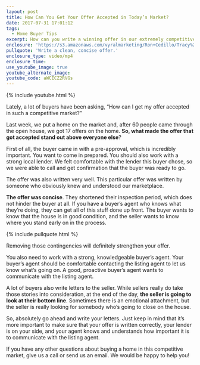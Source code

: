 ```yaml
---
layout: post
title: How Can You Get Your Offer Accepted in Today’s Market?
date: 2017-07-31 17:01:12
tags:
  - Home Buyer Tips
excerpt: How can you write a winning offer in our extremely competitive market? We have a few tips for you today.
enclosure: 'https://s3.amazonaws.com/vyralmarketing/Ron+Cedillo/Tracy%2C+CA+Real+Estate+What+Makes+a+Strong+Offer.mp4'
pullquote: 'Write a clean, concise offer.'
enclosure_type: video/mp4
enclosure_time:
use_youtube_image: true
youtube_alternate_image:
youtube_code: aWCECZ2RVGs
---
```



{% include youtube.html %}

Lately, a lot of buyers have been asking, “How can I get my offer accepted in such a competitive market?”&nbsp;

Last week, we put a home on the market and, after 60 people came through the open house, we got 17 offers on the home. **So, what made the offer that got accepted stand out above everyone else**?&nbsp;

First of all, the buyer came in with a pre-approval, which is incredibly important. You want to come in prepared. You should also work with a strong local lender. We felt comfortable with the lender this buyer chose, so we were able to call and get confirmation that the buyer was ready to go.&nbsp;

The offer was also written very well. This particular offer was written by someone who obviously knew and understood our marketplace.&nbsp;

**The offer was concise**. They shortened their inspection period, which does not hinder the buyer at all. If you have a buyer’s agent who knows what they’re doing, they can get all of this stuff done up front. The buyer wants to know that the house is in good condition, and the seller wants to know where you stand early on in the process.&nbsp;

{% include pullquote.html %}

Removing those contingencies will definitely strengthen your offer.&nbsp;

You also need to work with a strong, knowledgeable buyer’s agent. Your buyer’s agent should be comfortable contacting the listing agent to let us know what’s going on. A good, proactive buyer’s agent wants to communicate with the listing agent.&nbsp;

A lot of buyers also write letters to the seller. While sellers really do take those stories into consideration, at the end of the day, **the seller is going to look at their bottom line**. Sometimes there is an emotional attachment, but the seller is really looking for somebody who’s going to close on the house.&nbsp;

So, absolutely go ahead and write your letters. Just keep in mind that it’s more important to make sure that your offer is written correctly, your lender is on your side, and your agent knows and understands how important it is to communicate with the listing agent.&nbsp;

If you have any other questions about buying a home in this competitive market, give us a call or send us an email. We would be happy to help you!